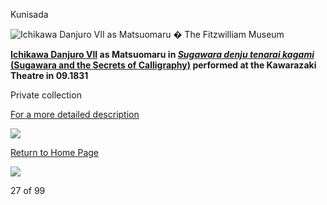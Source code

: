 Kunisada

![Ichikawa Danjuro VII as Matsuomaru](kunisada/Kunisada%20Loan%20148.jpg)
� The Fitzwilliam Museum

**[Ichikawa Danjuro VII](../textE.htm) as Matsuomaru in _[Sugawara denju tenarai kagami](../Group3.htm)_ [(Sugawara and the Secrets of Calligraphy)](../Group3.htm) performed at the Kawarazaki Theatre in 09.1831**

Private collection

[For a more detailed description](../textH.htm)


[![](../backgrounds/back/backward.gif)](knu220.htm)

[Return to Home Page](../texthomepage.htm)


[![](../backgrounds/back/forward.gif)](infovol1.htm)

27 of 99

